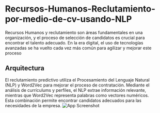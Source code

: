 # Recursos-Humanos-Reclutamiento-por-medio-de-cv-usando-NLP
Recursos Humanos y reclutamiento son áreas fundamentales en una organización, y el proceso de selección de candidatos es crucial para encontrar el talento adecuado. En la era digital, el uso de tecnologías avanzadas se ha vuelto cada vez más común para agilizar y mejorar este proceso



## Arquitectura
El reclutamiento predictivo utiliza el Procesamiento del Lenguaje Natural (NLP) y Word2Vec para mejorar el proceso de contratación. Mediante el análisis de currículums y perfiles, el NLP extrae información relevante, mientras que Word2Vec representa palabras como vectores numéricos. Esta combinación permite encontrar candidatos adecuados para las necesidades de la empresa.
![App Screenshot](https://drive.google.com/file/d/12H1PuzRRsCO-CmcVtcqlmSTu4XY17CCd/view)

